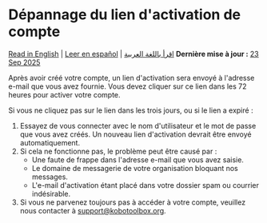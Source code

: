 # Dépannage du lien d'activation de compte
<a href="../activation_link.html">Read in English</a> | <a href="../es/activation_link.html">Leer en español</a> | <a href="../ar/activation_link.html">اقرأ باللغة العربية</a>
**Dernière mise à jour :** <a href="https://github.com/kobotoolbox/docs/blob/0e5a784bc21dd79ac926f958b3cbb238d64ecc53/source/activation_link.md" class="reference">23 Sep 2025</a>

Après avoir créé votre compte, un lien d'activation sera envoyé à l'adresse e-mail que vous avez fournie. Vous devez cliquer sur ce lien dans les 72 heures pour activer votre compte.

Si vous ne cliquez pas sur le lien dans les trois jours, ou si le lien a expiré :
1. Essayez de vous connecter avec le nom d'utilisateur et le mot de passe que vous avez créés. Un nouveau lien d'activation devrait être envoyé automatiquement.
2. Si cela ne fonctionne pas, le problème peut être causé par :
    * Une faute de frappe dans l'adresse e-mail que vous avez saisie.
    * Le domaine de messagerie de votre organisation bloquant nos messages.
    * L'e-mail d'activation étant placé dans votre dossier spam ou courrier indésirable.
3. Si vous ne parvenez toujours pas à accéder à votre compte, veuillez nous contacter à [support@kobotoolbox.org](support@kobotoolbox.org).